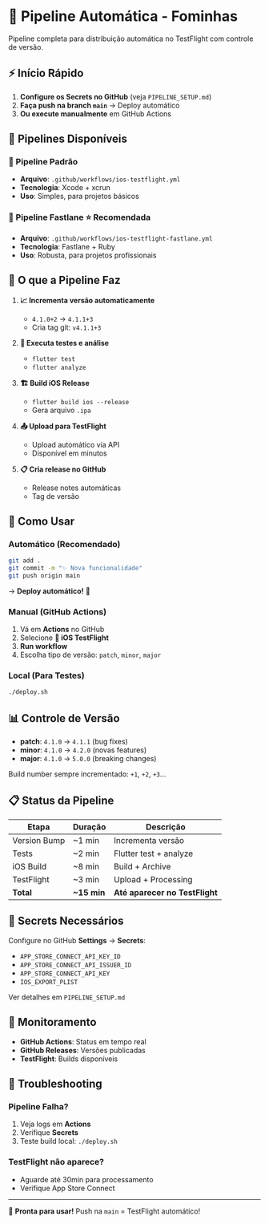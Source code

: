 # 🚀 Pipeline Automática - Fominhas

Pipeline completa para distribuição automática no TestFlight com controle de versão.

## ⚡ Início Rápido

1. **Configure os Secrets no GitHub** (veja `PIPELINE_SETUP.md`)
2. **Faça push na branch `main`** → Deploy automático
3. **Ou execute manualmente** em GitHub Actions

## 📱 Pipelines Disponíveis

### 🔧 Pipeline Padrão
- **Arquivo**: `.github/workflows/ios-testflight.yml`
- **Tecnologia**: Xcode + xcrun
- **Uso**: Simples, para projetos básicos

### 🚀 Pipeline Fastlane ⭐ **Recomendada**
- **Arquivo**: `.github/workflows/ios-testflight-fastlane.yml`
- **Tecnologia**: Fastlane + Ruby
- **Uso**: Robusta, para projetos profissionais

## 🎯 O que a Pipeline Faz

1. **📈 Incrementa versão automaticamente**
   - `4.1.0+2` → `4.1.1+3`
   - Cria tag git: `v4.1.1+3`

2. **🧪 Executa testes e análise**
   - `flutter test`
   - `flutter analyze`

3. **🏗️ Build iOS Release**
   - `flutter build ios --release`
   - Gera arquivo `.ipa`

4. **📤 Upload para TestFlight**
   - Upload automático via API
   - Disponível em minutos

5. **📋 Cria release no GitHub**
   - Release notes automáticas
   - Tag de versão

## 🚀 Como Usar

### Automático (Recomendado)
```bash
git add .
git commit -m "✨ Nova funcionalidade"
git push origin main
```
→ **Deploy automático!** 🎉

### Manual (GitHub Actions)
1. Vá em **Actions** no GitHub
2. Selecione **🚀 iOS TestFlight**
3. **Run workflow**
4. Escolha tipo de versão: `patch`, `minor`, `major`

### Local (Para Testes)
```bash
./deploy.sh
```

## 📊 Controle de Versão

- **patch**: `4.1.0` → `4.1.1` (bug fixes)
- **minor**: `4.1.0` → `4.2.0` (novas features)
- **major**: `4.1.0` → `5.0.0` (breaking changes)

Build number sempre incrementado: `+1`, `+2`, `+3`...

## 📋 Status da Pipeline

| Etapa | Duração | Descrição |
|-------|---------|-----------|
| Version Bump | ~1 min | Incrementa versão |
| Tests | ~2 min | Flutter test + analyze |
| iOS Build | ~8 min | Build + Archive |
| TestFlight | ~3 min | Upload + Processing |
| **Total** | **~15 min** | **Até aparecer no TestFlight** |

## 🔐 Secrets Necessários

Configure no GitHub **Settings** → **Secrets**:

- `APP_STORE_CONNECT_API_KEY_ID`
- `APP_STORE_CONNECT_API_ISSUER_ID` 
- `APP_STORE_CONNECT_API_KEY`
- `IOS_EXPORT_PLIST`

Ver detalhes em `PIPELINE_SETUP.md`

## 📱 Monitoramento

- **GitHub Actions**: Status em tempo real
- **GitHub Releases**: Versões publicadas
- **TestFlight**: Builds disponíveis

## 🚨 Troubleshooting

### Pipeline Falha?
1. Veja logs em **Actions**
2. Verifique **Secrets**
3. Teste build local: `./deploy.sh`

### TestFlight não aparece?
- Aguarde até 30min para processamento
- Verifique App Store Connect

---

🎉 **Pronta para usar!** Push na `main` = TestFlight automático!